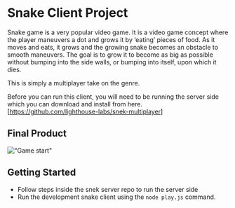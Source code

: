 # Snake Client Project

Snake game is a very popular video game. It is a video game concept where the player maneuvers a dot and grows it by ‘eating’ pieces of food. As it moves and eats, it grows and the growing snake becomes an obstacle to smooth maneuvers. The goal is to grow it to become as big as possible without bumping into the side walls, or bumping into itself, upon which it dies.

This is simply a multiplayer take on the genre.

Before you can run this client, you will need to be running the server side which you can download and install from here. [https://github.com/lighthouse-labs/snek-multiplayer]


## Final Product

!["Game start"](/assets/images/snake.png)


## Getting Started

- Follow steps inside the snek server repo to run the server side
- Run the development snake client using the `node play.js` command.